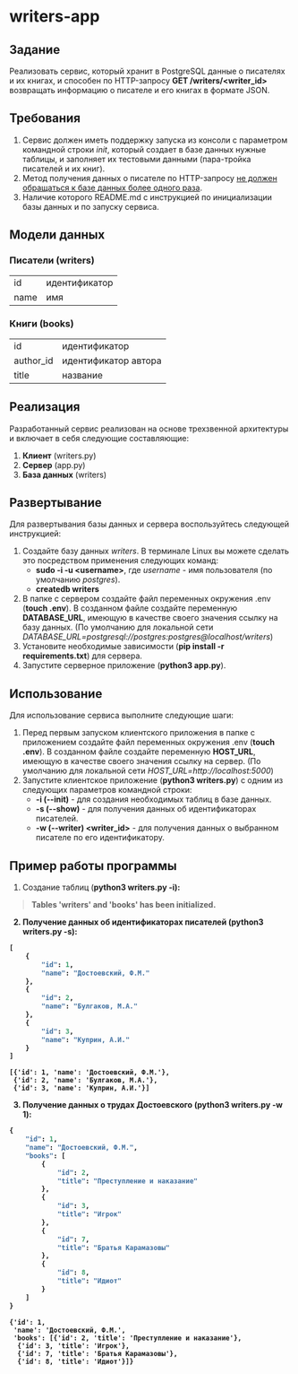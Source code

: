 <h1>writers-app</h1>

<h2>Задание</h2>

Реализовать сервис, который хранит в PostgreSQL данные о писателях и их книгах, и способен по HTTP-запросу <b>GET /writers/&lt;writer_id></b> возвращать информацию о писателе и его книгах в формате JSON.

<h2>Требования</h2>

<ol>
    <li>Сервис должен иметь поддержку запуска из консоли с параметром командной строки <i>init</i>, который создает в базе данных нужные таблицы, и заполняет их тестовыми данными (пара-тройка писателей и их книг).</li>
    <li>Метод получения данных о писателе по HTTP-запросу <u>не должен обращаться к базе данных более одного раза</u>.</li>
    <li>Наличие которого README.md с инструкцией по инициализации базы данных и по запуску сервиса.</li>
</ol>

<h2>Модели данных</h2>

<h3>Писатели (writers)</h3>

<table>
    <tr>
        <td>id</td>
        <td>идентификатор</td>
    </tr>
    <tr>
        <td>name</td>
        <td>имя</td>
    </tr>
</table>

<h3>Книги (books)</h3>

<table>
    <tr>
        <td>id</td>
        <td>идентификатор</td>
    </tr>
    <tr>
        <td>author_id</td>
        <td>идентификатор автора</td>
    </tr>
    <tr>
        <td>title</td>
        <td>название</td>
    </tr>
</table>

<h2>Реализация</h2>

Разработанный сервис реализован на основе трехзвенной архитектуры и включает в себя следующие составляющие:
<ol>
    <li><b>Клиент</b> (writers.py)</li>
    <li><b>Сервер</b> (app.py)</li>
    <li><b>База данных</b> (writers)</li>
</ol>

<h2>Развертывание</h2>

Для развертывания базы данных и сервера воспользуйтесь следующей инструкцией:
<ol>
    <li>Создайте базу данных <i>writers</i>. В терминале Linux вы можете сделать это посредством применения следующих команд:
        <ul>
            <li><b>sudo -i -u &lt;username></b>, где <i>username</i> - имя пользователя (по умолчанию <i>postgres</i>).</li>
            <li><b>createdb writers</b></li>
        </ul>
    </li>
    <li>В папке с сервером создайте файл переменных окружения .env (<b>touch .env</b>). В созданном файле создайте переменную <b>DATABASE_URL</b>, имеющую в качестве своего значения ссылку на базу данных. (По умолчанию для локальной сети <i>DATABASE_URL=postgresql://postgres:postgres@localhost/writers</i>)</li>
    <li>Установите необходимые зависимости (<b>pip install -r requirements.txt</b>) для сервера.</li>
    <li>Запустите серверное приложение (<b>python3 app.py</b>).</li>
</ol>

<h2>Использование</h2>

Для использование сервиса выполните следующие шаги:
<ol>
    <li>Перед первым запуском клиентского приложения в папке с приложением создайте файл переменных окружения .env (<b>touch .env</b>). В созданном файле создайте переменную <b>HOST_URL</b>, имеющую в качестве своего значения ссылку на сервер. (По умолчанию для локальной сети <i>HOST_URL=http://localhost:5000</i>)</li>
    <li>Запустите клиентское приложение (<b>python3 writers.py</b>) с одним из следующих параметров командной строки:
        <ul>
            <li><b>-i (--init)</b> - для создания необходимых таблиц в базе данных.</li>
            <li><b>-s (--show)</b> - для получения данных об идентификаторах писателей.</li>
            <li><b>-w (--writer) &lt;writer_id></b> - для получения данных о выбранном писателе по его идентификатору.</li>
        </ul>
    </li>
</ol>

<h2>Пример работы программы</h2>

1. Создание таблиц (<b>python3 writers.py -i<b>):

> Tables 'writers' and 'books' has been initialized.

2. Получение данных об идентификаторах писателей (<b>python3 writers.py -s</b>):


```python
[
    {
        "id": 1,
        "name": "Достоевский, Ф.М."
    },
    {
        "id": 2,
        "name": "Булгаков, М.А."
    },
    {
        "id": 3,
        "name": "Куприн, А.И."
    }
]
```




    [{'id': 1, 'name': 'Достоевский, Ф.М.'},
     {'id': 2, 'name': 'Булгаков, М.А.'},
     {'id': 3, 'name': 'Куприн, А.И.'}]



3. Получение данных о трудах Достоевского (<b>python3 writers.py -w 1</b>):


```python
{
    "id": 1,
    "name": "Достоевский, Ф.М.",
    "books": [
        {
            "id": 2,
            "title": "Преступление и наказание"
        },
        {
            "id": 3,
            "title": "Игрок"
        },
        {
            "id": 7,
            "title": "Братья Карамазовы"
        },
        {
            "id": 8,
            "title": "Идиот"
        }
    ]
}
```




    {'id': 1,
     'name': 'Достоевский, Ф.М.',
     'books': [{'id': 2, 'title': 'Преступление и наказание'},
      {'id': 3, 'title': 'Игрок'},
      {'id': 7, 'title': 'Братья Карамазовы'},
      {'id': 8, 'title': 'Идиот'}]}


